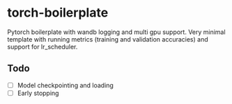 # torch-boilerplate

Pytorch boilerplate with wandb logging and multi gpu support. Very minimal template with running metrics (training and validation accuracies) and support for lr_scheduler.

## Todo

- [ ] Model checkpointing and loading
- [ ] Early stopping
